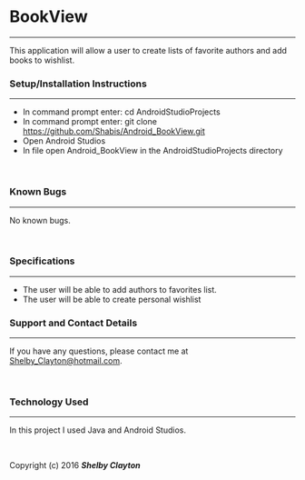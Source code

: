 # BookView
------

This application will allow a user to create lists of favorite authors and add books to wishlist.
<br/>

### Setup/Installation Instructions
------

* In command prompt enter: cd AndroidStudioProjects
* In command prompt enter: git clone https://github.com/Shabis/Android_BookView.git
* Open Android Studios
* In file open Android_BookView in the AndroidStudioProjects directory

<br/>

### Known Bugs
------

No known bugs.

<br/>

### Specifications
------

* The user will be able to add authors to favorites list.
* The user will be able to create personal wishlist

### Support and Contact Details
------

If you have any questions, please contact me at Shelby_Clayton@hotmail.com.

<br/>

### Technology Used
------

In this project I used Java and Android Studios.

<br/>


Copyright (c) 2016 **_Shelby Clayton_**
